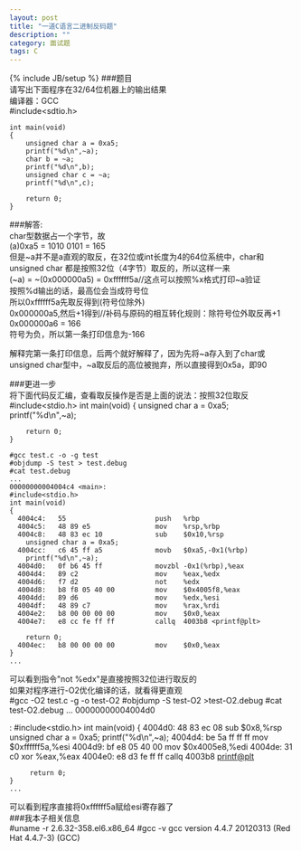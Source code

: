 ```yaml
---
layout: post
title: "一道C语言二进制反码题"
description: ""
category: 面试题
tags: C
---
```

{% include JB/setup %}
###题目  
请写出下面程序在32/64位机器上的输出结果  
编译器：GCC  
	#include<sdtio.h>  

	int main(void)
	{
		unsigned char a = 0xa5;
		printf("%d\n",~a);
		char b = ~a;
		printf("%d\n",b);
		unsigned char c = ~a;
		printf("%d\n",c);
		
		return 0;
	}  

###解答:  
char型数据占一个字节，故  
(a)0xa5 = 1010 0101 = 165  
但是~a并不是a直观的取反，在32位或int长度为4的64位系统中，char和unsigned char 都是按照32位（4字节）取反的，所以这样一来  
(~a) = ~(0x000000a5) = 0xffffff5a//这点可以按照%x格式打印~a验证  
按照%d输出的话，最高位会当成符号位  
所以0xffffff5a先取反得到(符号位除外)  
0x000000a5,然后+1得到//补码与原码的相互转化规则：除符号位外取反再+1  
0x000000a6 = 166  
符号为负，所以第一条打印信息为-166  

解释完第一条打印信息，后两个就好解释了，因为先将~a存入到了char或unsigned char型中，~a取反后的高位被抛弃，所以直接得到0x5a，即90  

###更进一步  
将下面代码反汇编，查看取反操作是否是上面的说法：按照32位取反  
	#include<stdio.h>
	int main(void)
	{
		unsigned char a = 0xa5;
		printf("%d\n",~a);

		return 0;
	}

	#gcc test.c -o -g test 
	#objdump -S test > test.debug
	#cat test.debug
	...
	00000000004004c4 <main>:
	#include<stdio.h>
	int main(void)
	{
	  4004c4:	55                   	push   %rbp
	  4004c5:	48 89 e5             	mov    %rsp,%rbp
	  4004c8:	48 83 ec 10          	sub    $0x10,%rsp
	    unsigned char a = 0xa5;
	  4004cc:	c6 45 ff a5          	movb   $0xa5,-0x1(%rbp)
	    printf("%d\n",~a);
	  4004d0:	0f b6 45 ff          	movzbl -0x1(%rbp),%eax
	  4004d4:	89 c2                	mov    %eax,%edx
	  4004d6:	f7 d2                	not    %edx
	  4004d8:	b8 f8 05 40 00       	mov    $0x4005f8,%eax
	  4004dd:	89 d6                	mov    %edx,%esi
	  4004df:	48 89 c7             	mov    %rax,%rdi
	  4004e2:	b8 00 00 00 00       	mov    $0x0,%eax
	  4004e7:	e8 cc fe ff ff       	callq  4003b8 <printf@plt>
	
	    return 0;
	  4004ec:	b8 00 00 00 00       	mov    $0x0,%eax
	}
	...
可以看到指令"not %edx"是直接按照32位进行取反的  
如果对程序进行-O2优化编译的话，就看得更直观  
	#gcc -O2 test.c -g -o test-O2
	#objdump -S test-O2 >test-O2.debug
	#cat test-O2.debug
	...
	00000000004004d0 <main>:
	#include<stdio.h>
	int main(void)
	{
	  4004d0:       48 83 ec 08             sub    $0x8,%rsp
  	     unsigned char a = 0xa5;
	     printf("%d\n",~a);
	  4004d4:       be 5a ff ff ff          mov    $0xffffff5a,%esi
	  4004d9:       bf e8 05 40 00          mov    $0x4005e8,%edi
	  4004de:       31 c0                   xor    %eax,%eax
	  4004e0:       e8 d3 fe ff ff          callq  4003b8 <printf@plt>
	
	     return 0;
	}
	...
可以看到程序直接将0xffffff5a赋给esi寄存器了  
###我本子相关信息  
	#uname -r
	2.6.32-358.el6.x86_64
	#gcc -v
	gcc version 4.4.7 20120313 (Red Hat 4.4.7-3) (GCC)

